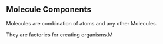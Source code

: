 ## Molecule Components

Molecules are combination of atoms and any other Molecules.

They are factories for creating organisms.M
